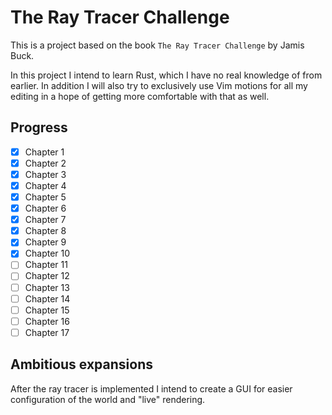 # The Ray Tracer Challenge

This is a project based on the book `The Ray Tracer Challenge` by Jamis Buck.

In this project I intend to learn Rust, which I have no real knowledge of from earlier. 
In addition I will also try to exclusively use Vim motions for all my editing in a hope of getting more comfortable with that as well.

## Progress

- [x] Chapter 1
- [x] Chapter 2
- [x] Chapter 3
- [x] Chapter 4
- [x] Chapter 5
- [x] Chapter 6
- [x] Chapter 7
- [x] Chapter 8
- [x] Chapter 9
- [x] Chapter 10
- [ ] Chapter 11
- [ ] Chapter 12
- [ ] Chapter 13
- [ ] Chapter 14
- [ ] Chapter 15
- [ ] Chapter 16
- [ ] Chapter 17

## Ambitious expansions

After the ray tracer is implemented I intend to create a GUI for easier configuration of the world and "live" rendering.

